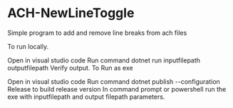 # ACH-NewLineToggle
Simple program to add and remove line breaks from ach files

To run locally.

Open in visual studio code
Run command dotnet run inputfilepath outputfilepath
Verify output.
To Run as exe

Open in visual studio code
Run command dotnet publish --configuration Release to build release version
In command prompt or powershell run the exe with inputfilepath and output filepath parameters.
